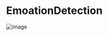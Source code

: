 # EmoationDetection

![image](https://user-images.githubusercontent.com/86342304/184952159-6f7fffc3-01aa-4e48-97ca-f47ab9306ac0.png)
